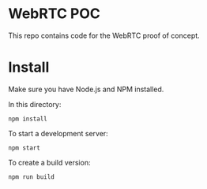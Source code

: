 # WebRTC POC

This repo contains code for the WebRTC proof of concept.

# Install

Make sure you have Node.js and NPM installed.

In this directory:

```
npm install
```

To start a development server: 

```
npm start
```

To create a build version:

```
npm run build
```